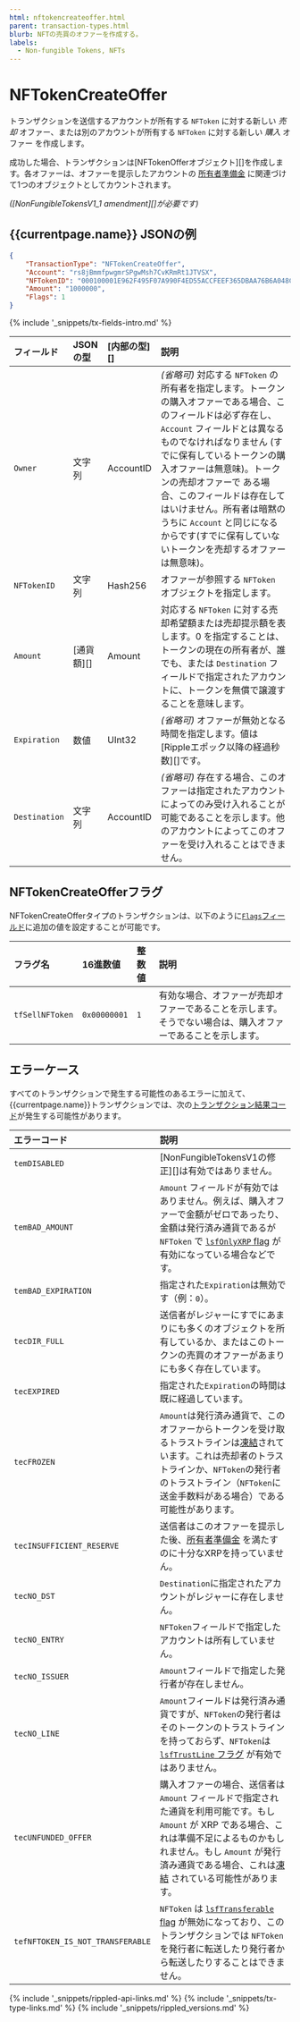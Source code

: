 ```yaml
---
html: nftokencreateoffer.html
parent: transaction-types.html
blurb: NFTの売買のオファーを作成する。
labels:
  - Non-fungible Tokens, NFTs
---
```

# NFTokenCreateOffer

トランザクションを送信するアカウントが所有する `NFToken` に対する新しい _売却_ オファー、または別のアカウントが所有する `NFToken` に対する新しい _購入_ オファー を作成します。

成功した場合、トランザクションは[NFTokenOfferオブジェクト][]を作成します。各オファーは、オファーを提示したアカウントの [所有者準備金](reserves.html) に関連づけて1つのオブジェクトとしてカウントされます。

_([NonFungibleTokensV1_1 amendment][]が必要です)_

## {{currentpage.name}} JSONの例

```json
{
  	"TransactionType": "NFTokenCreateOffer",
  	"Account": "rs8jBmmfpwgmrSPgwMsh7CvKRmRt1JTVSX",
  	"NFTokenID": "000100001E962F495F07A990F4ED55ACCFEEF365DBAA76B6A048C0A200000007",
  	"Amount": "1000000",
  	"Flags": 1
}
```


{% include '_snippets/tx-fields-intro.md' %}

| フィールド      | JSONの型            | [内部の型][]        | 説明               |
|:--------------|:--------------------|:------------------|:-------------------|
| `Owner`       | 文字列              | AccountID         | _(省略可)_ 対応する `NFToken` の所有者を指定します。トークンの購入オファーである場合、このフィールドは必ず存在し、 `Account` フィールドとは異なるものでなければなりません (すでに保有しているトークンの購入オファーは無意味)。トークンの売却オファーで ある場合、このフィールドは存在してはいけません。所有者は暗黙のうちに `Account` と同じになるからです(すでに保有していないトークンを売却するオファーは無意味)。 |
| `NFTokenID`     | 文字列              | Hash256           | オファーが参照する `NFToken` オブジェクトを指定します。 |
| `Amount`      | [通貨額][] | Amount            | 対応する `NFToken` に対する売却希望額または売却提示額を表します。0 を指定することは、トークンの現在の所有者が、誰でも、または `Destination` フィールドで指定されたアカウントに、トークンを無償で譲渡することを意味します。 |
| `Expiration`  | 数値              | UInt32            | _(省略可)_ オファーが無効となる時間を指定します。値は[Rippleエポック以降の経過秒数][]です。 |
| `Destination` | 文字列              | AccountID         | _(省略可)_ 存在する場合、このオファーは指定されたアカウントによってのみ受け入れることが可能であることを示します。他のアカウントによってこのオファーを受け入れることはできません。 |


## NFTokenCreateOfferフラグ

NFTokenCreateOfferタイプのトランザクションは、以下のように[`Flags`フィールド](transaction-common-fields.html#flags-field)に追加の値を設定することが可能です。

| フラグ名         | 16進数値      | 整数値          | 説明                          |
|:----------------|:-------------|:--------------|:------------------------------|
| `tfSellNFToken` | `0x00000001` | `1`           | 有効な場合、オファーが売却オファーであることを示します。そうでない場合は、購入オファーであることを示します。 |


## エラーケース

すべてのトランザクションで発生する可能性のあるエラーに加えて、{{currentpage.name}}トランザクションでは、次の[トランザクション結果コード](transaction-results.html)が発生する可能性があります。

| エラーコード                    | 説明                                          |
|:---------------------------------|:------------------------------------------|
| `temDISABLED`                    | [NonFungibleTokensV1の修正][]は有効ではありません。 |
| `temBAD_AMOUNT`                  | `Amount` フィールドが有効ではありません。例えば、購入オファーで金額がゼロであったり、金額は発行済み通貨であるが `NFToken` で [`lsfOnlyXRP` flag](nftoken.html#nftoken-フラグ) が有効になっている場合などです。 |
| `temBAD_EXPIRATION`              | 指定された`Expiration`は無効です（例：`0`）。 |
| `tecDIR_FULL`                    | 送信者がレジャーにすでにあまりにも多くのオブジェクトを所有しているか、またはこのトークンの売買のオファーがあまりにも多く存在しています。 |
| `tecEXPIRED`                     | 指定された`Expiration`の時間は既に経過しています。 |
| `tecFROZEN`                      | `Amount`は発行済み通貨で、このオファーからトークンを受け取るトラストラインは[凍結](freezes.html)されています。これは売却者のトラストラインか、`NFToken`の発行者のトラストライン（`NFToken`に送金手数料がある場合）である可能性があります。 |
| `tecINSUFFICIENT_RESERVE`        | 送信者はこのオファーを提示した後、[所有者準備金](reserves.html) を満たすのに十分なXRPを持っていません。 |
| `tecNO_DST`                      | `Destination`に指定されたアカウントがレジャーに存在しません。 |
| `tecNO_ENTRY`                    | `NFToken`フィールドで指定したアカウントは所有していません。 |
| `tecNO_ISSUER`                   | `Amount`フィールドで指定した発行者が存在しません。 |
| `tecNO_LINE`                     | `Amount`フィールドは発行済み通貨ですが、`NFToken`の発行者はそのトークンのトラストラインを持っておらず、`NFToken`は [`lsfTrustLine` フラグ](nftoken.html#nftoken-フラグ) が有効ではありません。 |
| `tecUNFUNDED_OFFER`              | 購入オファーの場合、送信者は `Amount` フィールドで指定された通貨を利用可能です。もし `Amount` が XRP である場合、これは準備不足によるものかもしれません。もし `Amount` が発行済み通貨である場合、これは[凍結](freezes.html) されている可能性があります。 |
| `tefNFTOKEN_IS_NOT_TRANSFERABLE` | `NFToken` は [`lsfTransferable` flag](nftoken.html#nftoken-flags) が無効になっており、このトランザクションでは `NFToken` を発行者に転送したり発行者から転送したりすることはできません。 |



<!--{# common link defs #}-->
{% include '_snippets/rippled-api-links.md' %}
{% include '_snippets/tx-type-links.md' %}
{% include '_snippets/rippled_versions.md' %}

